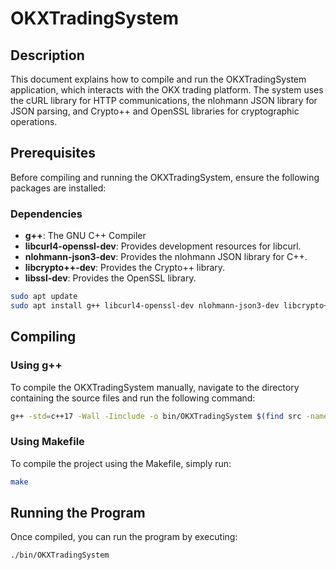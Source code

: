 # OKXTradingSystem

## Description
This document explains how to compile and run the OKXTradingSystem application, which interacts with the OKX trading platform. The system uses the cURL library for HTTP communications, the nlohmann JSON library for JSON parsing, and Crypto++ and OpenSSL libraries for cryptographic operations.

## Prerequisites
Before compiling and running the OKXTradingSystem, ensure the following packages are installed:

### Dependencies
- **g++**: The GNU C++ Compiler
- **libcurl4-openssl-dev**: Provides development resources for libcurl.
- **nlohmann-json3-dev**: Provides the nlohmann JSON library for C++.
- **libcrypto++-dev**: Provides the Crypto++ library.
- **libssl-dev**: Provides the OpenSSL library.
```bash
sudo apt update
sudo apt install g++ libcurl4-openssl-dev nlohmann-json3-dev libcrypto++-dev libssl-dev
```

## Compiling

### Using g++
To compile the OKXTradingSystem manually, navigate to the directory containing the source files and run the following command:

```bash
g++ -std=c++17 -Wall -Iinclude -o bin/OKXTradingSystem $(find src -name '*.cpp') -Llib -lcurl -lcrypto++ -lssl -lcrypto
```

### Using Makefile
To compile the project using the Makefile, simply run:

```bash
make
```

## Running the Program
Once compiled, you can run the program by executing:

```bash
./bin/OKXTradingSystem
```
